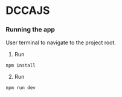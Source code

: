 # DCCAJS

### Running the app

User terminal to navigate to the project root.

1. Run

```
npm install
```

2. Run

```
npm run dev
```
